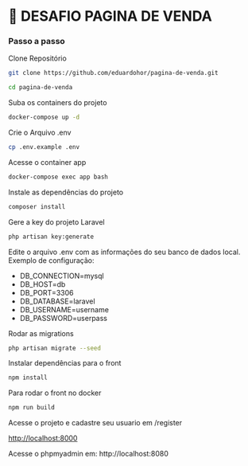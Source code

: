 # 📝 DESAFIO PAGINA DE VENDA


### Passo a passo
Clone Repositório
```sh
git clone https://github.com/eduardohor/pagina-de-venda.git
```
```sh
cd pagina-de-venda
```

Suba os containers do projeto
```sh
docker-compose up -d
```


Crie o Arquivo .env
```sh
cp .env.example .env
```

Acesse o container app
```sh
docker-compose exec app bash
```


Instale as dependências do projeto
```sh
composer install
```

Gere a key do projeto Laravel
```sh
php artisan key:generate
```

Edite o arquivo .env com as informações do seu banco de dados local. Exemplo de configuração:
- DB_CONNECTION=mysql
- DB_HOST=db
- DB_PORT=3306
- DB_DATABASE=laravel
- DB_USERNAME=username
- DB_PASSWORD=userpass

Rodar as migrations
```sh
php artisan migrate --seed
```

Instalar dependências para o front 
```sh
npm install
```

Para rodar o front no docker
```sh
npm run build
```

Acesse o projeto e cadastre seu usuario em /register

[http://localhost:8000](http://localhost:8000)

Acesse o phpmyadmin em: http://localhost:8080
